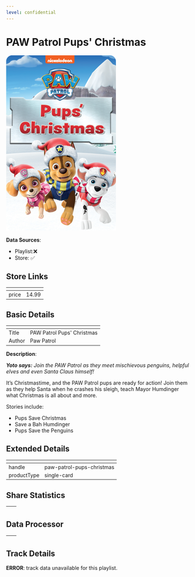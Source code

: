 ```yaml
---
level: confidential
---
```

# PAW Patrol Pups' Christmas

![card_[8uVcZ].png](../../img/cards/card_[8uVcZ].png)

**Data Sources**: 

- Playlist:❌
- Store: ✅


## Store Links

| <!-- --> | <!-- --> |
| - | - |
| price | 14.99 |


## Basic Details

| <!-- --> | <!-- --> |
| - | - |
| Title | PAW Patrol Pups' Christmas |
| Author | Paw Patrol |

**Description**:

_**Yoto says:** Join the PAW Patrol as they meet mischievous penguins, helpful elves and even Santa Claus himself!_

It’s Christmastime, and the PAW Patrol pups are ready for action! Join them as they help Santa when he crashes his sleigh, teach Mayor Humdinger what Christmas is all about and more.

Stories include:  

*   Pups Save Christmas
*   Save a Bah Humdinger
*   Pups Save the Penguins


## Extended Details

| <!-- --> | <!-- --> |
| - | - |
| handle | paw-patrol-pups-christmas |
| productType | single-card |


## Share Statistics

| <!-- --> | <!-- --> |
| - | - |


## Data Processor

| <!-- --> | <!-- --> |
| - | - |


## Track Details

**ERROR**: track data unavailable for this playlist.
